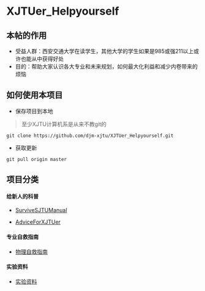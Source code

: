 # XJTUer_Helpyourself

## 本帖的作用
- 受益人群：西安交通大学在读学生，其他大学的学生如果是985或强211以上或许也能从中获得好处
- 目的：帮助大家认识各大专业和未来规划，如何最大化利益和减少内卷带来的烦恼

## 如何使用本项目
- 保存项目到本地
> 至少XJTU计算机系是从来不教git的
~~~
git clone https://github.com/djm-xjtu/XJTUer_Helpyourself.git
~~~
- 获取更新
~~~
git pull origin master
~~~
## 项目分类

#### 给新人的科普

- [SurviveSJTUManual](https://github.com/SurviveSJTU/SurviveSJTUManual)

- [AdviceForXJTUer](https://mp.weixin.qq.com/s?__biz=MzkzMzEyMzA1Mg==&mid=2247483658&idx=1&sn=fec3ee8ec0eddf042fecb5775f425adc&chksm=c2500789f5278e9fe2246e7819e3b3f8103814fa931cccce23eddd7287c1ee3b805b5663572d&token=107173318&lang=zh_CN#rd)

#### 专业自救指南
- [物理自救指南](https://www.zhihu.com/question/398899721/answer/2240399721?utm_source=wechat_session&utm_medium=social&utm_oi=1057242216107417600&utm_content=group1_myAnswer&utm_campaign=shareopn)

#### 实验资料
- [实验资料](https://github.com/cantjie/XJTU-Share)
